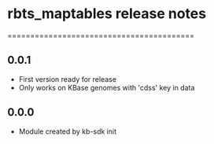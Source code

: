 # rbts_maptables release notes
=========================================

0.0.1
-----
* First version ready for release
* Only works on KBase genomes with 'cdss' key in data

0.0.0
-----
* Module created by kb-sdk init
